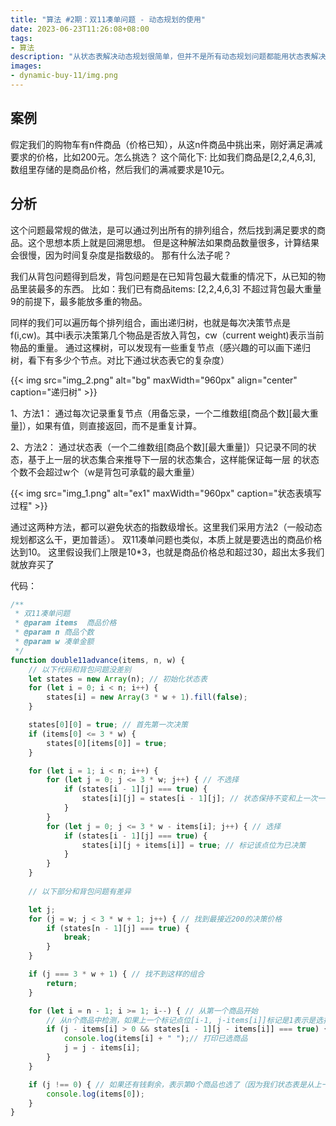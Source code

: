 ```yaml
---
title: "算法 #2期：双11凑单问题 - 动态规划的使用"
date: 2023-06-23T11:26:08+08:00
tags:
- 算法
description: "从状态表解决动态规划很简单，但并不是所有动态规划问题都能用状态表解决"
images:
- dynamic-buy-11/img.png
---
```


## 案例

假定我们的购物车有n件商品（价格已知），从这n件商品中挑出来，刚好满足满减要求的价格，比如200元。怎么挑选？
这个简化下: 比如我们商品是[2,2,4,6,3], 数组里存储的是商品价格，然后我们的满减要求是10元。

## 分析

这个问题最常规的做法，是可以通过列出所有的排列组合，然后找到满足要求的商品。这个思想本质上就是回溯思想。
但是这种解法如果商品数量很多，计算结果会很慢，因为时间复杂度是指数级的。 那有什么法子呢？

我们从背包问题得到启发，背包问题是在已知背包最大载重的情况下，从已知的物品里装最多的东西。
比如：我们已有商品items: [2,2,4,6,3] 不超过背包最大重量9的前提下，最多能放多重的物品。

同样的我们可以遍历每个排列组合，画出递归树，也就是每次决策节点是f(i,cw)。其中i表示决策第几个物品是否放入背包，cw（current weight)表示当前物品的重量。
通过这棵树，可以发现有一些重复节点（感兴趣的可以画下递归树，看下有多少个节点。对比下通过状态表它的复杂度）

{{< img src="img_2.png" alt="bg" maxWidth="960px" align="center" caption="递归树" >}}


1、方法1： 通过每次记录重复节点（用备忘录，一个二维数组[商品个数][最大重量]），如果有值，则直接返回，而不是重复计算。 

2、方法2： 通过状态表（一个二维数组[商品个数][最大重量]）只记录不同的状态，基于上一层的状态集合来推导下一层的状态集合，这样能保证每一层
的状态个数不会超过w个（w是背包可承载的最大重量）

{{< img src="img_1.png" alt="ex1" maxWidth="960px" caption="状态表填写过程" >}}

通过这两种方法，都可以避免状态的指数级增长。这里我们采用方法2（一般动态规划都这么干，更加普适）。
双11凑单问题也类似，本质上就是要选出的商品价格达到10。 这里假设我们上限是10*3，也就是商品价格总和超过30，超出太多我们就放弃买了

代码：
```js
/**
 * 双11凑单问题
 * @param items  商品价格
 * @param n 商品个数
 * @param w 凑单金额
 */
function double11advance(items, n, w) {
    // 以下代码和背包问题没差别
    let states = new Array(n); // 初始化状态表
    for (let i = 0; i < n; i++) {
        states[i] = new Array(3 * w + 1).fill(false);
    }

    states[0][0] = true; // 首先第一次决策
    if (items[0] <= 3 * w) {
        states[0][items[0]] = true;
    }

    for (let i = 1; i < n; i++) {
        for (let j = 0; j <= 3 * w; j++) { // 不选择
            if (states[i - 1][j] === true) {
                states[i][j] = states[i - 1][j]; // 状态保持不变和上一次一样
            }
        }
        for (let j = 0; j <= 3 * w - items[i]; j++) { // 选择
            if (states[i - 1][j] === true) {
                states[i][j + items[i]] = true; // 标记该点位为已决策
            }
        }
    }
    
    // 以下部分和背包问题有差异

    let j;
    for (j = w; j < 3 * w + 1; j++) { // 找到最接近200的决策价格
        if (states[n - 1][j] === true) {
            break;
        }
    }

    if (j === 3 * w + 1) { // 找不到这样的组合
        return;
    }

    for (let i = n - 1; i >= 1; i--) { // 从第一个商品开始
        // 从n个商品中检测，如果上一个标记点位[i-1, j-items[i]]标记是1表示是选择了该商品
        if (j - items[i] > 0 && states[i - 1][j - items[i]] === true) {
            console.log(items[i] + " ");// 打印已选商品
            j = j - items[i];
        }
    }

    if (j !== 0) { // 如果还有钱剩余，表示第0个商品也选了（因为我们状态表是从上一个状态推导到下一个）如果没有买第0个，到这里j == 0了，如果j不为0，说明买了第0个
        console.log(items[0]);
    }
}
```




